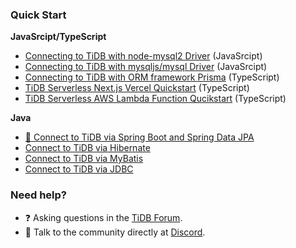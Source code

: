 ### Quick Start

**JavaSrcipt/TypeScript**

- [Connecting to TiDB with node-mysql2 Driver](https://github.com/tidb-samples/tidb-nodejs-mysql2-quickstart) (JavaSrcipt)
- [Connecting to TiDB with mysqljs/mysql Driver](https://github.com/tidb-samples/tidb-nodejs-mysqljs-quickstart) (JavaSrcipt)
- [Connecting to TiDB with ORM framework Prisma](https://github.com/tidb-samples/tidb-nodejs-prisma-quickstart) (TypeScript)
- [TiDB Serverless Next.js Vercel Quickstart](https://github.com/tidb-samples/tidb-nextjs-vercel-quickstart) (TypeScript)
- [TiDB Serverless AWS Lambda Function Qucikstart](https://github.com/tidb-samples/tidb-aws-lambda-quickstart) (TypeScript)

**Java**

- [🌟 Connect to TiDB via Spring Boot and Spring Data JPA](https://github.com/tidb-samples/tidb-java-jdbc-quickstart)
- [Connect to TiDB via Hibernate](https://github.com/tidb-samples/tidb-java-hibernate-quickstart)
- [Connect to TiDB via MyBatis](https://github.com/tidb-samples/tidb-java-mybatis-quickstart)
- [Connect to TiDB via JDBC](https://github.com/tidb-samples/tidb-java-jdbc-quickstart)

### Need help?

- ❓ Asking questions in the [TiDB Forum](https://ask.pingcap.com/).
- 💬 Talk to the community directly at [Discord](https://discord.gg/ePb3VMJqXk).
